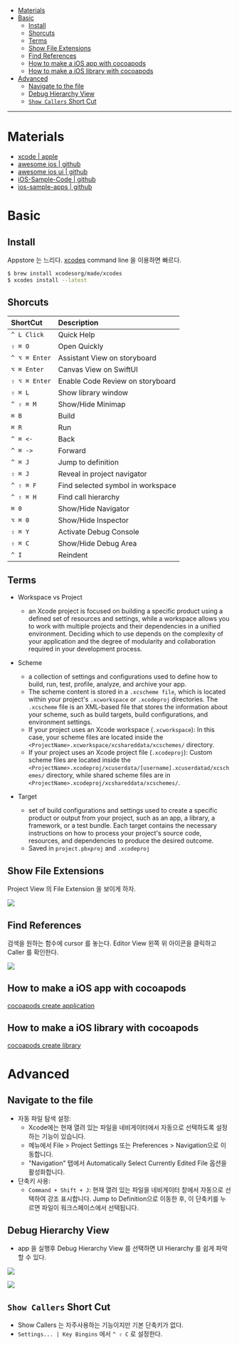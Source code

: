 - [Materials](#materials)
- [Basic](#basic)
  - [Install](#install)
  - [Shorcuts](#shorcuts)
  - [Terms](#terms)
  - [Show File Extensions](#show-file-extensions)
  - [Find References](#find-references)
  - [How to make a iOS app with cocoapods](#how-to-make-a-ios-app-with-cocoapods)
  - [How to make a iOS library with cocoapods](#how-to-make-a-ios-library-with-cocoapods)
- [Advanced](#advanced)
  - [Navigate to the file](#navigate-to-the-file)
  - [Debug Hierarchy View](#debug-hierarchy-view)
  - [`Show Callers` Short Cut](#show-callers-short-cut)

-----

# Materials

* [xcode | apple](https://developer.apple.com/documentation/xcode)
* [awesome ios | github ](https://github.com/vsouza/awesome-ios)
* [awesome ios ui | github](https://github.com/cjwirth/awesome-ios-ui)
* [iOS-Sample-Code | github](https://github.com/xcatsan/iOS-Sample-Code)
* [ios-sample-apps | github](https://github.com/ooyala/ios-sample-apps)

# Basic

## Install

Appstore 는 느리다. [xcodes](https://github.com/XcodesOrg/xcodes) command line 을
이용하면 빠르다.

```bash
$ brew install xcodesorg/made/xcodes
$ xcodes install --latest
```

## Shorcuts

| ShortCut | Description |
|:--------|:---------|
| `^ L Click` | Quick Help |
| `⇧ ⌘ O` | Open Quickly |
| `^ ⌥ ⌘ Enter` | Assistant View on storyboard |
| `⌥ ⌘ Enter` | Canvas View on SwiftUI |
| `⇧ ⌥ ⌘ Enter` | Enable Code Review on storyboard |
| `⇧ ⌘ L` | Show library window |
| `^ ⇧ ⌘ M` | Show/Hide Minimap |
| `⌘ B` | Build |
| `⌘ R` | Run |
| `^ ⌘ <-` | Back |
| `^ ⌘ ->` | Forward |
| `^ ⌘ J` | Jump to definition |
| `⇧ ⌘ J` | Reveal in project navigator |
| `^ ⇧ ⌘ F` | Find selected symbol in workspace |
| `^ ⇧ ⌘ H` | Find call hierarchy |
| `⌘ 0` | Show/Hide Navigator |
| `⌥ ⌘ 0` | Show/Hide Inspector |
| `⇧ ⌘ Y` | Activate Debug Console |
| `⇧ ⌘ C` | Show/Hide Debug Area |
| `^ I` | Reindent |

## Terms

* Workspace vs Project
  * an Xcode project is focused on building a specific product using
    a defined set of resources and settings, while a workspace allows you to
    work with multiple projects and their dependencies in a unified environment.
    Deciding which to use depends on the complexity of your application and the
    degree of modularity and collaboration required in your development process.

* Scheme
  * a collection of settings and configurations used to define how to build,
    run, test, profile, analyze, and archive your app.
  * The scheme content is stored in a `.xcscheme file`, which is located within
    your project's `.xcworkspace` or `.xcodeproj` directories. The `.xcscheme` file is
    an XML-based file that stores the information about your scheme, such as
    build targets, build configurations, and environment settings.
  * If your project uses an Xcode workspace (`.xcworkspace`): In this case, your
    scheme files are located inside the
    `<ProjectName>.xcworkspace/xcshareddata/xcschemes/` directory.
  * If your project uses an Xcode project file (`.xcodeproj`): Custom scheme
    files are located inside the
    `<ProjectName>.xcodeproj/xcuserdata/[username].xcuserdatad/xcschemes/`
    directory, while shared scheme files are in
    `<ProjectName>.xcodeproj/xcshareddata/xcschemes/`.

* Target
  * set of build configurations and settings used to create a specific product
    or output from your project, such as an app, a library, a framework, or a
    test bundle. Each target contains the necessary instructions on how to
    process your project's source code, resources, and dependencies to produce
    the desired outcome.
  * Saved in `project.pbxproj` and `.xcodeproj`

## Show File Extensions

Project View 의 File Extension 을 보이게 하자.

![](img/xcode_general_file_extension.png)

## Find References

검색을 원하는 함수에 cursor 를 놓는다. Editor View 왼쪽 위 아이콘을 클릭하고 Caller 를 확인한다.

![](img/editor_callers.png)

## How to make a iOS app with cocoapods 

[cocoapods create application](/cocoapods/README.md#using-pod-application-create)

## How to make a iOS library with cocoapods

[cocoapods create library](/cocoapods/README.md#using-pod-lib-create)

# Advanced

## Navigate to the file

- 자동 파일 탐색 설정:
  - Xcode에는 현재 열려 있는 파일을 네비게이터에서 자동으로 선택하도록 설정하는 기능이 있습니다.
  - 메뉴에서 File > Project Settings 또는 Preferences > Navigation으로 이동합니다.
  - "Navigation" 탭에서 Automatically Select Currently Edited File 옵션을 활성화합니다.
- 단축키 사용:
  - `Command + Shift + J`: 현재 열려 있는 파일을 네비게이터 창에서 자동으로 선택하여 강조 표시합니다. Jump to Definition으로 이동한 후, 이 단축키를 누르면 파일이 워크스페이스에서 선택됩니다.

## Debug Hierarchy View

- app 을 실행후 Debug Hierarchy View 를 선택하면 UI Hierarchy 를 쉽게 파악할 수 있다.

![](img/2024-09-13-08-01-42.png)

![](img/2024-09-13-08-03-24.png)

## `Show Callers` Short Cut

- Show Callers 는 자주사용하는 기능이지만 기본 단축키가 없다.
- `Settings... | Key Bingins` 에서 `^ ⇧ C` 로 설정한다.

